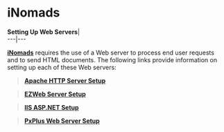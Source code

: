 # iNomads

**Setting Up Web Servers**|   
---|---  
  
**[iNomads](iNOMADS%20Introduction.md)** requires the use of a Web server to process end user requests and to send HTML documents. The following links provide information on setting up each of these Web servers:

> **[Apache HTTP Server Setup](Apache%20Overview.md)**

> **[EZWeb Server Setup](../EZWebServer/EZweb%20Introduction.md)**

> **[IIS ASP.NET Setup](IIS%20ASP_NET%20Setup.md)**

> **[PxPlus Web Server Setup](PxPlus%20Web%20Server%20Setup.md)**
